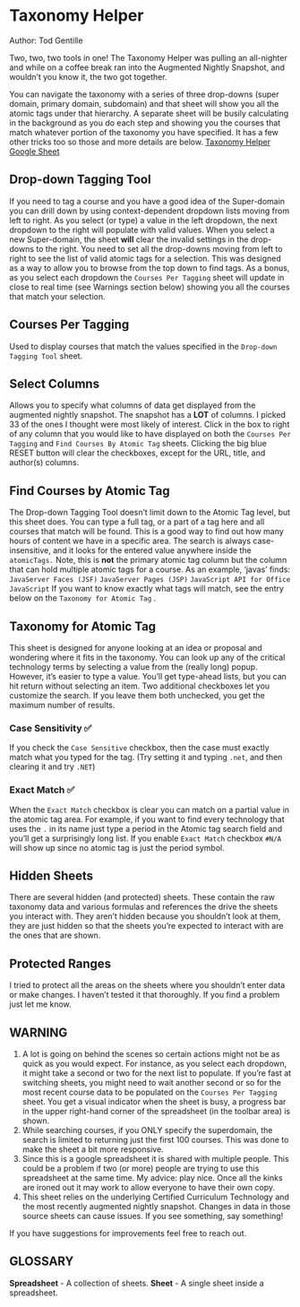 # Taxonomy Helper

Author: Tod Gentille

Two, two, two tools in one! The Taxonomy Helper was pulling an all-nighter and while on a coffee break ran into the Augmented Nightly Snapshot, and wouldn’t you know it, the two got together. 

You can navigate the taxonomy with a series of three drop-downs (super domain, primary domain, subdomain) and that sheet will show you all the atomic tags under that hierarchy. A separate sheet will be busily calculating in the background as you do each step and showing you the courses that match whatever portion of the taxonomy you have specified.  It has a few other tricks too so those and more details are below.
[Taxonomy Helper Google Sheet](bit.ly/tax-helper)

## Drop-down Tagging Tool

 If you need to tag a course and you have a good idea of the Super-domain you can drill down by using context-dependent dropdown lists moving from left to right.  As you select (or type) a value in the left dropdown, the next dropdown to the right will populate with valid values.  When you select a new Super-domain, the sheet  **will** clear the invalid settings in the drop-downs to the right. You need to set all the drop-downs moving from left to right to see the list of valid atomic tags for a selection. This was designed as a way to allow you to browse from the top down to find tags.  As a bonus, as you select each dropdown the `Courses Per Tagging`  sheet will update in close to real time (see Warnings section below) showing you all the courses that match your selection. 

## Courses Per Tagging

Used to display courses that match the values specified in the `Drop-down Tagging Tool` sheet. 

## Select Columns

Allows you to specify what columns of data get displayed from the augmented nightly snapshot. The snapshot has a **LOT** of columns. I picked 33 of the ones I thought were most likely of interest. Click in the box to right of any column that you would like to have displayed on both the `Courses Per Tagging` and `Find Courses By Atomic Tag` sheets. Clicking the big blue RESET button will clear the checkboxes, except for the URL, title, and author(s) columns.

## Find Courses by Atomic Tag

The Drop-down Tagging Tool doesn’t limit down to the Atomic Tag level, but this sheet does. You can type a full tag, or a part of a tag here and all courses that match will be found. This is a good way to find out how many hours of content we have in a specific area. The search is always case-insensitive, and it looks for the entered value anywhere inside the `atomicTags.` Note, this is **not** the primary atomic tag column but the column that can hold multiple atomic tags for a course. 
As an example,  ‘javas’ finds:
`JavaServer Faces (JSF)`
`JavaServer Pages (JSP)`
`JavaScript API for Office`
`JavaScript`
If you want to know exactly what tags will match, see the entry below on the  `Taxonomy for Atomic Tag` .

## Taxonomy for Atomic Tag

This sheet is designed for anyone looking at an idea or proposal and wondering where it fits in the taxonomy. You can look up any of the critical technology terms by selecting a value from the (really long) popup.  However, it’s easier to type a value. You’ll get type-ahead lists, but you can hit return without selecting an item. Two additional checkboxes let you customize the search. If you leave them both unchecked, you get the maximum number of results.

### Case Sensitivity ✅

 If you check the `Case Sensitive`  checkbox, then the case must exactly match what you typed for the tag. (Try setting it and typing `.net`, and then clearing it and try  `.NET`)

### Exact Match ✅

When the  `Exact Match`  checkbox is clear you can match on a partial value in the atomic tag area. For example, if you want to find every technology that uses the `.` in its name just type a period in the Atomic tag search field and you’ll get a surprisingly long list.  If you enable  `Exact Match`  checkbox  `#N/A` will show up since no atomic tag is just the period symbol.

## Hidden Sheets

There are several hidden (and protected) sheets. These contain the raw taxonomy data and various formulas and references the drive the sheets you interact with. They aren’t hidden because you shouldn’t look at them, they are just hidden so that the sheets you’re expected to interact with are the ones that are shown. 

## Protected Ranges

I tried to protect all the areas on the sheets where you shouldn’t enter data or make changes. I haven’t tested it that thoroughly. If you find a problem just let me know.

## WARNING

1. A lot is going on behind the scenes so certain actions might not be as quick as you would expect. For instance, as you select each dropdown, it might take a second or two for the next list to populate. If you’re fast at switching sheets, you might need to wait another second or so for the most recent course data to be populated on the `Courses Per Tagging` sheet. You get a visual indicator when the sheet is busy, a progress bar in the upper right-hand corner of the spreadsheet (in the toolbar area) is shown. 
2. While searching courses, if you ONLY specify the superdomain, the search is limited to returning just the first 100 courses. This was done to make the sheet a bit more responsive.
3. Since this is a google spreadsheet it is shared with multiple people. This could be a problem if two (or more) people are trying to use this spreadsheet at the same time. My advice: play nice. Once all the kinks are ironed out it may work to allow everyone to have their own copy.
4. This sheet relies on the underlying Certified Curriculum Technology and the most recently augmented nightly snapshot. Changes in data in those source sheets can cause issues. If you see something, say something!

If you have suggestions for improvements feel free to reach out.

## GLOSSARY

**Spreadsheet** - A collection of sheets.
**Sheet** - A single sheet inside a spreadsheet.